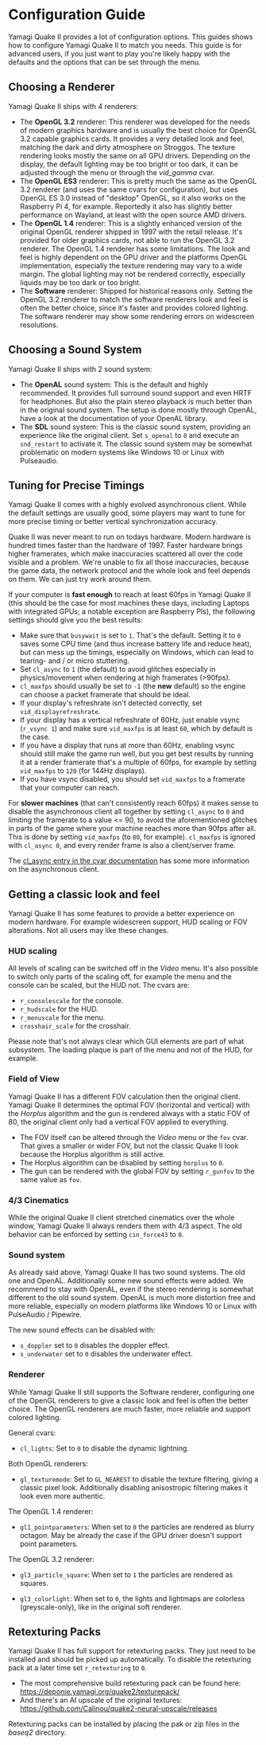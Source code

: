 # Configuration Guide

Yamagi Quake II provides a lot of configuration options. This guides
shows how to configure Yamagi Quake II to match you needs. This guide
is for advanced users, if you just want to play you're likely happy
with the defaults and the options that can be set through the menu.


## Choosing a Renderer

Yamagi Quake II ships with 4 renderers:

* The **OpenGL 3.2** renderer: This renderer was developed for the needs
  of modern graphics hardware and is usually the best choice for OpenGL
  3.2 capable graphics cards. It provides a very detailed look and feel,
  matching the dark and dirty atmosphere on Stroggos. The texture
  rendering looks mostly the same on all GPU drivers. Depending on the
  display, the default lighting may be too bright or too dark, it can be
  adjusted through the menu or through the *vid_gamma* cvar.
* The **OpenGL ES3** renderer: This is pretty much the same as the
  OpenGL 3.2 renderer (and uses the same cvars for configuration), but
  uses OpenGL ES 3.0 instead of "desktop" OpenGL, so it also works on
  the Raspberry Pi 4, for example. Reportedly it also has slightly
  better performance on Wayland, at least with the open source AMD drivers.
* The **OpenGL 1.4** renderer: This is a slightly enhanced version of
  the original OpenGL renderer shipped in 1997 with the retail release.
  It's provided for older graphics cards, not able to run the OpenGL 3.2
  renderer. The OpenGL 1.4 renderer has some limitations. The look and
  feel is highly dependent on the GPU driver and the platforms OpenGL
  implementation, especially the texture rendering may vary to a wide
  margin. The global lighting may not be rendered correctly, especially
  liquids may be too dark or too bright.
* The **Software** renderer: Shipped for historical reasons only.
  Setting the OpenGL 3.2 renderer to match the software renderers look
  and feel is often the better choice, since it's faster and provides
  colored lighting. The software renderer may show some rendering errors
  on widescreen resolutions.


## Choosing a Sound System

Yamagi Quake II ships with 2 sound system:

* The **OpenAL** sound system: This is the default and highly
  recommended. It provides full surround sound support and even HRTF for
  headphones. But also the plain stereo playback is much better than in
  the original sound system. The setup is done mostly through OpenAL,
  have a look at the documentation of your OpenAL library.
* The **SDL** sound system: This is the classic sound system, providing
  an experience like the original client. Set `s_openal` to `0` and
  execute an `snd_restart` to activate it. The classic sound system may
  be somewhat problematic on modern systems like Windows 10 or Linux
  with Pulseaudio.


## Tuning for Precise Timings

Yamagi Quake II comes with a highly evolved asynchronous client. While
the default settings are usually good, some players may want to tune for
more precise timing or better vertical synchronization accuracy.

Quake II was never meant to run on todays hardware. Modern hardware is
hundred times faster than the hardware of 1997. Faster hardware brings
higher framerates, which make inaccuracies scattered all over the code
visible and a problem.
We're unable to fix all those inaccuracies, because the game data, the
network protocol and the whole look and feel depends on them. We can
just try work around them.

If your computer is **fast enough** to reach at least 60fps in Yamagi Quake II
(this should be the case for most machines these days, including Laptops
 with integrated GPUs; a notable exception are Raspberry PIs),
the following settings should give you the best results:

* Make sure that `busywait` is set to `1`. That's the default. Setting
  it to `0` saves some CPU time (and thus increase battery life and
  reduce heat), but can mess up the timings, especially on Windows,
  which can lead to tearing- and / or micro stuttering.
* Set `cl_async` to `1` (the default) to avoid glitches especially in
  physics/movement when rendering at high framerates (>90fps).
* `cl_maxfps` should usually be set to `-1` (the **new** default) so
  the engine can choose a packet framerate that should be ideal.
* If your display's refreshrate isn't detected correctly, set
  `vid_displayrefreshrate`.
* If your display has a vertical refreshrate of 60Hz, just enable vsync
  (`r_vsync 1`) and make sure `vid_maxfps` is at least `60`, which
  by default is the case.
* If you have a display that runs at more than 60Hz, enabling vsync should
  still make the game run well, but you get best results by running it at
  a render framerate that's a multiple of 60fps, for example by setting
  `vid_maxfps` to `120` (for 144Hz displays).
* If you have vsync disabled, you should set `vid_maxfps` to a framerate
  that your computer can reach.

For **slower machines** (that can't consistently reach 60fps) it makes
sense to disable the asynchronous client all together by setting
`cl_async` to `0` and limiting the framerate to a value <= 90, to avoid
the aforementioned glitches in parts of the game where your machine
reaches more than 90fps after all.  
This is done by setting `vid_maxfps` (to `80`, for example). 
`cl_maxfps` is ignored with `cl_async 0`, and every render frame is
also a client/server frame.

The [cl_async entry in the cvar documentation](040_cvarlist.md#general)
has some more information on the asynchronous client.

## Getting a classic look and feel

Yamagi Quake II has some features to provide a better experience on
modern hardware. For example widescreen support, HUD scaling or FOV
alterations. Not all users may like these changes.


### HUD scaling

All levels of scaling can be switched off in the *Video* menu. It's also
possible to switch only parts of the scaling off, for example the menu
and the console can be scaled, but the HUD not. The cvars are:

* `r_consolescale` for the console.
* `r_hudscale` for the HUD.
* `r_menuscale` for the menu.
* `crosshair_scale` for the crosshair.

Please note that's not always clear which GUI elements are part of what
subsystem. The loading plaque is part of the menu and not of the HUD,
for example.


### Field of View

Yamagi Quake II has a different FOV calculation then the original
client. Yamagi Quake II determines the optimal FOV (horizontal and
vertical) with the *Horplus* algorithm and the gun is rendered always
with a static FOV of 80, the original client only had a vertical FOV
applied to everything.

* The FOV itself can be altered through the *Video* menu or the `fov`
  cvar. That gives a smaller or wider FOV, but not the classic Quake II
  look because the Horplus algorithm is still active.
* The Horplus algorithm can be disabled by setting `horplus` to `0`.
* The gun can be rendered with the global FOV by setting `r_gunfov` to
  the same value as `fov`.


### 4/3 Cinematics

While the original Quake II client stretched cinematics over the whole
window, Yamagi Quake II always renders them with 4/3 aspect. The old
behavior can be enforced by setting `cin_force43` to `0`.


### Sound system

As already said above, Yamagi Quake II has two sound systems. The old
one and OpenAL. Additionally some new sound effects were added. We
recommend to stay with OpenAL, even if the stereo rendering is somewhat
different to the old sound system. OpenAL is much more distortion free
and more reliable, especially on modern platforms like Windows 10 or
Linux with PulseAudio / Pipewire.

The new sound effects can be disabled with:

* `s_doppler` set to `0` disables the doppler effect.
* `s_underwater` set to `0` disables the underwater effect.


### Renderer

While Yamagi Quake II still supports the Software renderer, configuring
one of the OpenGL renderers to give a classic look and feel is often the
better choice. The OpenGL renderers are much faster, more reliable and
support colored lighting.

General cvars:

* `cl_lights`: Set to `0` to disable the dynamic lightning.

Both OpenGL renderers:
* `gl_texturemode`: Set to `GL_NEAREST` to disable the texture
  filtering, giving a classic pixel look. Additionally disabling
  anisostropic filtering makes it look even more authentic.

The OpenGL 1.4 renderer:

* `gl1_pointparameters`: When set to `0` the particles are rendered as
  blurry octagon. May be already the case if the GPU driver doesn't
  support point parameters.

The OpenGL 3.2 renderer:

* `gl3_particle_square`: When set to `1` the particles are rendered as
  squares.

* `gl3_colorlight`: When set to `0`, the lights and lightmaps are
  colorless (greyscale-only), like in the original soft renderer.

## Retexturing Packs

Yamagi Quake II has full support for retexturing packs. They just need
to be installed and should be picked up automatically. To disable the
retexturing pack at a later time set `r_retexturing` to `0`.

* The most comprehensive build retexturing pack can be found here:
  https://deponie.yamagi.org/quake2/texturepack/
* And there's an AI upscale of the original textures:
  https://github.com/Calinou/quake2-neural-upscale/releases

Retexturing packs can be installed by placing the pak or zip files in
the *baseq2* directory.
